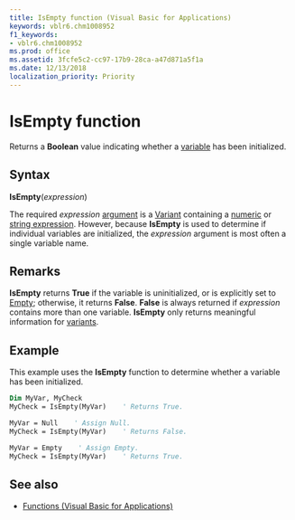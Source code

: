 ```yaml
---
title: IsEmpty function (Visual Basic for Applications)
keywords: vblr6.chm1008952
f1_keywords:
- vblr6.chm1008952
ms.prod: office
ms.assetid: 3fcfe5c2-cc97-17b9-28ca-a47d871a5f1a
ms.date: 12/13/2018
localization_priority: Priority
---
```



# IsEmpty function

Returns a **Boolean** value indicating whether a [variable](../../Glossary/vbe-glossary.md#variable) has been initialized.

## Syntax

**IsEmpty**(_expression_)

The required _expression_ [argument](../../Glossary/vbe-glossary.md#argument) is a [Variant](../../Glossary/vbe-glossary.md#variant-data-type) containing a [numeric](../../Glossary/vbe-glossary.md#numeric-data-type) or [string expression](../../Glossary/vbe-glossary.md#string-expression). However, because **IsEmpty** is used to determine if individual variables are initialized, the _expression_ argument is most often a single variable name.

## Remarks

**IsEmpty** returns **True** if the variable is uninitialized, or is explicitly set to [Empty](../../Glossary/vbe-glossary.md#empty); otherwise, it returns **False**. **False** is always returned if _expression_ contains more than one variable. **IsEmpty** only returns meaningful information for [variants](../../Glossary/vbe-glossary.md#variant-data-type).

## Example

This example uses the **IsEmpty** function to determine whether a variable has been initialized.


```vb
Dim MyVar, MyCheck
MyCheck = IsEmpty(MyVar)    ' Returns True.

MyVar = Null    ' Assign Null.
MyCheck = IsEmpty(MyVar)    ' Returns False.

MyVar = Empty    ' Assign Empty.
MyCheck = IsEmpty(MyVar)    ' Returns True.

```

## See also

- [Functions (Visual Basic for Applications)](../functions-visual-basic-for-applications.md)
